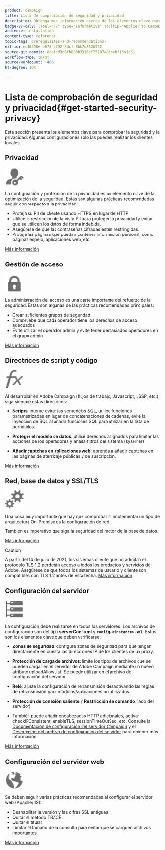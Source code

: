 ```yaml
---
product: campaign
title: Lista de comprobación de seguridad y privacidad
description: Obtenga más información acerca de los elementos clave para comprobar la seguridad y la privacidad
badge-v7-only: label="v7" type="Informative" tooltip="Applies to Campaign Classic v7 only"
audience: installation
content-type: reference
topic-tags: prerequisites-and-recommendations-
exl-id: ec40498e-e673-4792-8dcf-8bb7e852b532
source-git-commit: 8debcd3d8fb883b3316cf75187a86bebf15a1d31
workflow-type: tm+mt
source-wordcount: '486'
ht-degree: 16%

---
```


# Lista de comprobación de seguridad y privacidad{#get-started-security-privacy}



Esta sección presenta los elementos clave para comprobar la seguridad y la privacidad. Algunas configuraciones solo las pueden realizar los clientes locales.

## Privacidad

<img src="assets/do-not-localize/icon_privacy.svg" width="60px">

La configuración y protección de la privacidad es un elemento clave de la optimización de la seguridad. Estas son algunas prácticas recomendadas seguir con respecto a la privacidad:

* Proteja su PII de cliente usando HTTPS en lugar de HTTP
* Utilice la restricción de la vista PII para proteger la privacidad y evitar que se utilicen los datos de forma indebida.
* Asegúrese de que las contraseñas cifradas estén restringidas.
* Proteja las páginas que puedan contener información personal, como páginas espejo, aplicaciones web, etc.

[Más información](../../installation/using/privacy.md)

## Gestión de acceso

<img src="assets/do-not-localize/icon_access.svg" width="60px">

La administración del acceso es una parte importante del refuerzo de la seguridad. Estas son algunas de las prácticas recomendadas principales:

* Crear suficientes grupos de seguridad
* Compruebe que cada operador tiene los derechos de acceso adecuados
* Evite utilizar el operador admin y evite tener demasiados operadores en el grupo admin

[Más información](../../installation/using/access-management.md)

## Directrices de script y código

<img src="assets/do-not-localize/icon_scripting.svg" width="60px">

Al desarrollar en Adobe Campaign (flujos de trabajo, Javascript, JSSP, etc.), siga siempre estas directrices:

* **Scripts**: intente evitar las sentencias SQL, utilice funciones parametrizadas en lugar de concatenaciones de cadenas, evite la inyección de SQL al añadir funciones SQL para utilizar en la lista de permitidos.

* **Proteger el modelo de datos**: utilice derechos asignados para limitar las acciones de los operadores y añada filtros del sistema (sysFilter)

* **Añadir captchas en aplicaciones web**: aprenda a añadir captchas en las páginas de aterrizaje públicas y de suscripción.

[Más información](../../installation/using/scripting-coding-guidelines.md)

## Red, base de datos y SSL/TLS

<img src="assets/do-not-localize/icon_network.svg" width="60px">

Una cosa muy importante que hay que comprobar al implementar un tipo de arquitectura On-Premise es la configuración de red.

También es imperativo que siga la seguridad del motor de la base de datos.

[Más información](../../installation/using/network-database.md)

>[!CAUTION]
>
>A partir del 14 de julio de 2021, los sistemas cliente que no admitan el protocolo TLS 1.2 perderán acceso a todos los productos y servicios de Adobe. Asegúrese de que todos los sistemas de usuario y cliente son compatibles con TLS 1.2 antes de esta fecha. [Más información](https://helpx.adobe.com/x-productkb/multi/eol-tls-support.html)

## Configuración del servidor

<img src="assets/do-not-localize/icon_server.svg" width="60px">

La configuración debe realizarse en todos los servidores. Los archivos de configuración son del tipo **serverConf.xml** y **`config-<instance>.xml`**. Estos son los elementos clave que deben verificarse:

* **Zonas de seguridad**: configure zonas de seguridad para que tengan directamente en cuenta las direcciones IP de los clientes de un proxy.

* **Protección de carga de archivos**: limite los tipos de archivos que se pueden cargar en el servidor de Adobe Campaign mediante un nuevo atributo uploadAllowList. Se puede utilizar en el archivo de configuración del servidor.

* **Relé**: ajuste la configuración de retransmisión desactivando las reglas de retransmisión para módulos/aplicaciones no utilizados.

* **Protección de conexión saliente** y **Restricción de comando** (lado del servidor)

* También puede añadir encabezados HTTP adicionales, activar checkIPConsistent, enableTLS, sessionTimeOutSec, etc. Consulte la [Documentación de configuración del servidor Campaign](../../installation/using/configuring-campaign-server.md) y el [Descripción del archivo de configuración del servidor](../../installation/using/the-server-configuration-file.md) para obtener más información.

[Más información](../../installation/using/server-configuration.md)

## Configuración del servidor web

<img src="assets/do-not-localize/icon_web.svg" width="60px">

Se deben seguir varias prácticas recomendadas al configurar el servidor web (Apache/IIS):

* Deshabilitar la versión y las cifras SSL antiguas
* Quitar el método TRACE
* Quitar el titular
* Limitar el tamaño de la consulta para evitar que se carguen archivos importantes

[Más información](../../installation/using/web-server-configuration.md)
